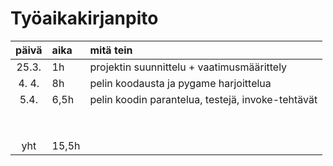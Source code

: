 # Työaikakirjanpito

| päivä | aika | mitä tein  |
| :----:|:-----| :-----|
|25.3.  | 1h   |  projektin suunnittelu + vaatimusmäärittely|
| 4. 4. | 8h   | pelin koodausta ja pygame harjoittelua|
| 5.4.  | 6,5h | pelin koodin parantelua, testejä, invoke-tehtävät|
|       |      | |
|       |      | |
|       |      | |
|       |      | |
|       |      | |
|       |      | |
|       |      | |
|       |      | |
|   yht    |   15,5h   | | 
